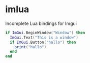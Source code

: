 # imlua

Incomplete Lua bindings for Imgui

```lua
if ImGui.BeginWindow("Window") then
  ImGui.Text("This is a window")
  if ImGui.Button("hallo") then
    print("hallo")
  end
end
```